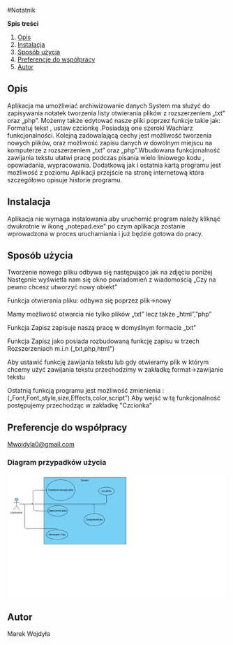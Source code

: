 #Notatnik

**Spis treści**
 1. [Opis](#opis)
 2. [Instalacja](#Instalacja)
 3. [Sposób użycia](#sposób-użycia)
 4. [Preferencje do współpracy](#preferencje-do-współpracy)
 5. [Autor](#autor)

## Opis
Aplikacja ma umożliwiać  archiwizowanie danych 
System ma służyć do zapisywania notatek tworzenia listy 
otwierania plików z rozszerzeniem „txt” oraz „php”.
Możemy także edytować  nasze pliki poprzez funkcje takie jak:
Formatuj tekst , ustaw czcionkę .Posiadają one szeroki 
Wachlarz funkcjonalności. Kolejną zadowalającą cechy
jest możliwość tworzenia nowych plików, oraz możliwość zapisu 
danych w dowolnym miejscu na komputerze z rozszerzeniem 
„txt” oraz „php”.Wbudowana funkcjonalność zawijania tekstu ułatwi 
pracę podczas pisania wielo liniowego kodu , opowiadania, wypracowania.
Dodatkową jak i ostatnia  kartą programu jest możliwość z poziomu 
Aplikacji przejście na stronę internetową która szczegółowo opisuje historie programu.

## Instalacja
Aplikacja nie wymaga instalowania aby uruchomić program należy kliknąć dwukrotnie
w ikonę „notepad.exe” po czym aplikacja zostanie wprowadzona w proces uruchamiania
i już będzie gotowa do pracy.



## Sposób użycia
Tworzenie nowego pliku odbywa się następująco jak na zdjęciu poniżej
Następnie wyświetla nam się okno powiadomień z wiadomością
 „Czy na pewno chcesz utworzyć nowy obiekt”
 
Funkcja otwierania pliku: odbywa się poprzez plik->nowy
 
Mamy możliwość otwarcia nie tylko plików „txt” lecz także „html”,”php”

Funkcja Zapisz zapisuje naszą pracę w domyślnym formacie „txt”

Funkcja Zapisz jako posiada rozbudowaną funkcję zapisu w trzech 
Rozszerzeniach m.i.n („txt,php,html”)
 
Aby ustawić funkcję zawijania tekstu lub  gdy otwieramy plik w którym chcemy użyć 
zawijania tekstu przechodzimy w zakładkę format->zawijanie tekstu
 
Ostatnią funkcją programu jest możliwość zmienienia : („Font,Font_style,size,Effects,color,script”)
Aby wejść w tą funkcjonalność postępujemy przechodząc w zakładkę "Czcionka"
 

## Preferencje do współpracy
 Mwojdyla0@gmail.com

### Diagram przypadków użycia
![Screenshot](Use_case_diagram.png)


## Autor 
Marek Wojdyła



